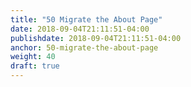 ```yaml
---
title: "50 Migrate the About Page"
date: 2018-09-04T21:11:51-04:00
publishdate: 2018-09-04T21:11:51-04:00
anchor: 50-migrate-the-about-page
weight: 40
draft: true
---
```

